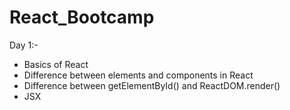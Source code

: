 # React_Bootcamp

Day 1:-

* Basics of React
* Difference between elements and components in React
* Difference between getElementById() and ReactDOM.render()
* JSX
